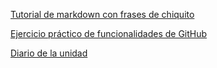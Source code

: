 [Tutorial de markdown con frases de chiquito](https://github.com/miguelfernandezmartin/PORTFOLIO_DESPWEB/blob/main/textoChiquito.md)

[Ejercicio práctico de funcionalidades de GitHub](https://github.com/miguelfernandezmartin/PORTFOLIO_DESPWEB/blob/main/GitHub.md)

[Diario de la unidad](https://github.com/miguelfernandezmartin/PORTFOLIO_DESPWEB/blob/main/diario_UD1.md)
